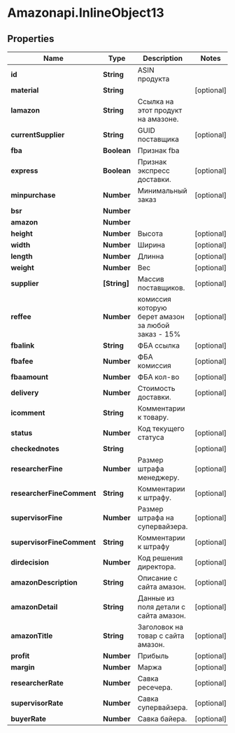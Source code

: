 # Amazonapi.InlineObject13

## Properties

Name | Type | Description | Notes
------------ | ------------- | ------------- | -------------
**id** | **String** | ASIN продукта | 
**material** | **String** |  | [optional] 
**lamazon** | **String** | Ссылка на этот продукт на амазоне. | 
**currentSupplier** | **String** | GUID поставщика | [optional] 
**fba** | **Boolean** | Признак fba | 
**express** | **Boolean** | Признак экспресс доставки. | [optional] 
**minpurchase** | **Number** | Минимальный заказ | [optional] 
**bsr** | **Number** |  | 
**amazon** | **Number** |  | 
**height** | **Number** | Высота | [optional] 
**width** | **Number** | Ширина | [optional] 
**length** | **Number** | Длинна | [optional] 
**weight** | **Number** | Вес | [optional] 
**supplier** | **[String]** | Массив поставщиков. | [optional] 
**reffee** | **Number** | комиссия которую берет амазон за любой заказ - 15% | [optional] 
**fbalink** | **String** | ФБА ссылка | [optional] 
**fbafee** | **Number** | ФБА комиссия | [optional] 
**fbaamount** | **Number** | ФБА кол-во | [optional] 
**delivery** | **Number** | Стоимость доставки. | [optional] 
**icomment** | **String** | Комментарии к товару. | 
**status** | **Number** | Код текущего статуса | [optional] 
**checkednotes** | **String** |  | [optional] 
**researcherFine** | **Number** | Размер штрафа менеджеру. | [optional] 
**researcherFineComment** | **String** | Комментарии к штрафу. | [optional] 
**supervisorFine** | **Number** | Размер штрафа на супервайзера. | [optional] 
**supervisorFineComment** | **String** | Комментарии к штрафу | [optional] 
**dirdecision** | **Number** | Код решения директора. | [optional] 
**amazonDescription** | **String** | Описание с сайта амазон. | [optional] 
**amazonDetail** | **String** | Данные из поля детали с сайта амазон. | [optional] 
**amazonTitle** | **String** | Заголовок на товар с сайта амазон. | [optional] 
**profit** | **Number** | Прибыль | [optional] 
**margin** | **Number** | Маржа | [optional] 
**researcherRate** | **Number** | Савка ресечера. | [optional] 
**supervisorRate** | **Number** | Савка супервайзера. | [optional] 
**buyerRate** | **Number** | Савка байера. | [optional] 


